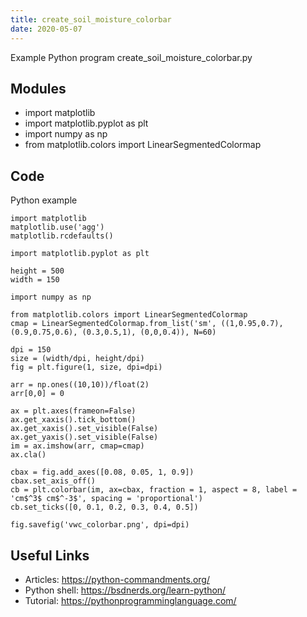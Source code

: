 ```yaml
---
title: create_soil_moisture_colorbar
date: 2020-05-07
---
```

Example Python program create_soil_moisture_colorbar.py

## Modules

* import matplotlib
* import matplotlib.pyplot as plt
* import numpy as np
* from matplotlib.colors import LinearSegmentedColormap

## Code

Python example

    import matplotlib
    matplotlib.use('agg')
    matplotlib.rcdefaults()
    
    import matplotlib.pyplot as plt
    
    height = 500
    width = 150
    
    import numpy as np
    
    from matplotlib.colors import LinearSegmentedColormap
    cmap = LinearSegmentedColormap.from_list('sm', ((1,0.95,0.7), (0.9,0.75,0.6), (0.3,0.5,1), (0,0,0.4)), N=60)
    
    dpi = 150
    size = (width/dpi, height/dpi)
    fig = plt.figure(1, size, dpi=dpi)
    
    arr = np.ones((10,10))/float(2)
    arr[0,0] = 0
    
    ax = plt.axes(frameon=False)
    ax.get_xaxis().tick_bottom()
    ax.get_xaxis().set_visible(False)
    ax.get_yaxis().set_visible(False)
    im = ax.imshow(arr, cmap=cmap)
    ax.cla()
    
    cbax = fig.add_axes([0.08, 0.05, 1, 0.9])
    cbax.set_axis_off()
    cb = plt.colorbar(im, ax=cbax, fraction = 1, aspect = 8, label = 'cm$^3$ cm$^-3$', spacing = 'proportional')
    cb.set_ticks([0, 0.1, 0.2, 0.3, 0.4, 0.5])
    
    fig.savefig('vwc_colorbar.png', dpi=dpi)

## Useful Links

- Articles: https://python-commandments.org/
- Python shell: https://bsdnerds.org/learn-python/
- Tutorial: https://pythonprogramminglanguage.com/
